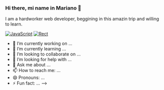### Hi there, mi name in Mariano 👋
I am a hardworker web developer, beggining in this amazin trip and willing to learn.

[![JavaScript](https://img.shields.io/badge/JavaScript-F7DF1E?style=for-the-badge&logo=javascript&logoColor=white&labelColor=101010)]()
[![Rect](https://img.shields.io/badge/React-007396?style=for-the-badge&logo=React&logoColor=white&labelColor=101010)]()



- 🔭 I’m currently working on ...
- 🌱 I’m currently learning ...
- 👯 I’m looking to collaborate on ...
- 🤔 I’m looking for help with ...
- 💬 Ask me about ...
- 📫 How to reach me: ...
- 😄 Pronouns: ...
- ⚡ Fun fact: ...
-->
